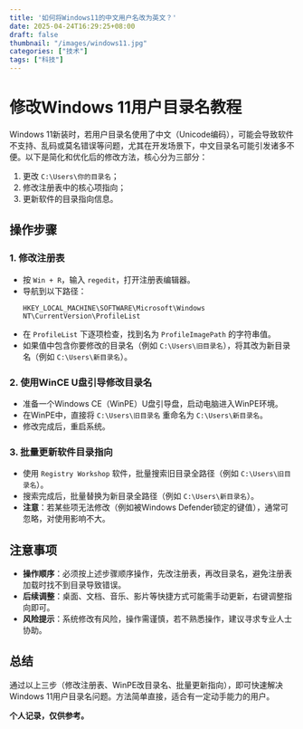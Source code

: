 ```yaml
---
title: '如何将Windows11的中文用户名改为英文？'
date: 2025-04-24T16:29:25+08:00
draft: false
thumbnail: "/images/windows11.jpg"
categories: ["技术"]
tags: ["科技"]
---
```

# 修改Windows 11用户目录名教程

Windows 11新装时，若用户目录名使用了中文（Unicode编码），可能会导致软件不支持、乱码或莫名错误等问题，尤其在开发场景下，中文目录名可能引发诸多不便。以下是简化和优化后的修改方法，核心分为三部分：

1. 更改 `C:\Users\你的目录名`；
2. 修改注册表中的核心项指向；
3. 更新软件的目录指向信息。

## 操作步骤

### 1. 修改注册表
- 按 `Win + R`，输入 `regedit`，打开注册表编辑器。
- 导航到以下路径：
  ```
  HKEY_LOCAL_MACHINE\SOFTWARE\Microsoft\Windows NT\CurrentVersion\ProfileList
  ```
- 在 `ProfileList` 下逐项检查，找到名为 `ProfileImagePath` 的字符串值。
- 如果值中包含你要修改的目录名（例如 `C:\Users\旧目录名`），将其改为新目录名（例如 `C:\Users\新目录名`）。

### 2. 使用WinCE U盘引导修改目录名
- 准备一个Windows CE（WinPE）U盘引导盘，启动电脑进入WinPE环境。
- 在WinPE中，直接将 `C:\Users\旧目录名` 重命名为 `C:\Users\新目录名`。
- 修改完成后，重启系统。

### 3. 批量更新软件目录指向
- 使用 `Registry Workshop` 软件，批量搜索旧目录全路径（例如 `C:\Users\旧目录名`）。
- 搜索完成后，批量替换为新目录全路径（例如 `C:\Users\新目录名`）。
- **注意**：若某些项无法修改（例如被Windows Defender锁定的键值），通常可忽略，对使用影响不大。

## 注意事项
- **操作顺序**：必须按上述步骤顺序操作，先改注册表，再改目录名，避免注册表加载时找不到目录导致错误。
- **后续调整**：桌面、文档、音乐、影片等快捷方式可能需手动更新，右键调整指向即可。
- **风险提示**：系统修改有风险，操作需谨慎，若不熟悉操作，建议寻求专业人士协助。

## 总结
通过以上三步（修改注册表、WinPE改目录名、批量更新指向），即可快速解决Windows 11用户目录名问题。方法简单直接，适合有一定动手能力的用户。

**个人记录，仅供参考。**
